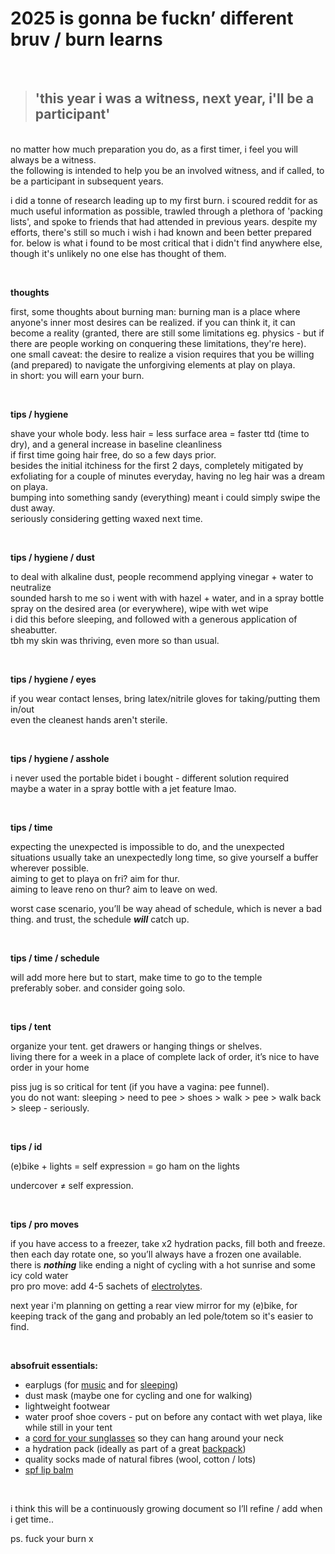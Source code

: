 # 2025 is gonna be fuckn’ different bruv / burn learns

<br>

> ## **'this year i was a witness, next year, i'll be a participant'**

<br>
no matter how much preparation you do, as a first timer, i feel you will always be a witness.<br>
the following is intended to help you be an involved witness, and if called, to be a participant in subsequent years.

i did a tonne of research leading up to my first burn. i scoured reddit for as much useful information as possible, trawled through a plethora of 'packing lists', and spoke to friends that had attended in previous years. despite my efforts, there's still so much i wish i had known and been better prepared for.
below is what i found to be most critical that i didn't find anywhere else, though it's unlikely no one else has thought of them. 


<br>


**thoughts**

first, some thoughts about burning man:
burning man is a place where anyone's inner most desires can be realized. if you can think it, it can become a reality (granted, there are still some limitations eg. physics - but if there are people working on conquering these limitations, they're here).<br>
one small caveat: the desire to realize a vision requires that you be willing (and prepared) to navigate the unforgiving elements at play on playa.<br>
in short: you will earn your burn.


<br>


**tips / hygiene**

shave your whole body. less hair = less surface area = faster ttd (time to dry), and a general increase in baseline cleanliness<br>
if first time going hair free, do so a few days prior.<br>
besides the initial itchiness for the first 2 days, completely mitigated by exfoliating for a couple of minutes everyday, having no leg hair was a dream on playa.<br>
bumping into something sandy (everything) meant i could simply swipe the dust away.<br>
seriously considering getting waxed next time.


<br>


**tips / hygiene / dust**

to deal with alkaline dust, people recommend applying vinegar + water to neutralize<br>
sounded harsh to me so i went with with hazel + water, and in a spray bottle<br>
spray on the desired area (or everywhere), wipe with wet wipe<br>
i did this before sleeping, and followed with a generous application of sheabutter.<br>
tbh my skin was thriving, even more so than usual.


<br>


**tips / hygiene / eyes**

if you wear contact lenses, bring latex/nitrile gloves for taking/putting them in/out<br>
even the cleanest hands aren't sterile.


<br>


**tips / hygiene / asshole**

i never used the portable bidet i bought - different solution required<br>
maybe a water in a spray bottle with a jet feature lmao.


<br>



**tips / time**

expecting the unexpected is impossible to do, and the unexpected situations usually take an unexpectedly long time, so give yourself a buffer wherever possible.<br>
aiming to get to playa on fri? aim for thur. <br>
aiming to leave reno on thur? aim to leave on wed.  

worst case scenario, you’ll be way ahead of schedule, which is never a bad thing. and trust, the schedule ***will*** catch up.


<br>


**tips / time / schedule**

will add more here but to start, make time to go to the temple<br>
preferably sober. and consider going solo. <br>


<br>


**tips / tent**

organize your tent. get drawers or hanging things or shelves.<br>
living there for a week in a place of complete lack of order, it’s nice to have order in your home

piss jug is so critical for tent (if you have a vagina: pee funnel).<br>
you do not want: sleeping > need to pee > shoes > walk > pee > walk back > sleep - seriously.



<br>





**tips / id**

(e)bike + lights = self expression = go ham on the lights

undercover ≠ self expression.


<br>


**tips / pro moves**

if you have access to a freezer, take x2 hydration packs, fill both and freeze.<br>
then each day rotate one, so you’ll always have a frozen one available.<br>
there is ***nothing*** like ending a night of cycling with a hot sunrise and some icy cold water<br>
pro pro move:  add 4-5 sachets of [electrolytes](https://drinklmnt.com).

next year i'm planning on getting a rear view mirror for my (e)bike, for keeping track of the gang
and probably an led pole/totem so it's easier to find.<br>


<br>

**absofruit essentials:**

- earplugs (for [music](https://www.earpeace.com/products/music-earplugs?srsltid=AfmBOopBT1oMBSt0o9edy9mjAdCPffVi97jPNxZ6yPGePovGvrLGwwbh) and for [sleeping](https://a.co/d/1uMEb0b))
- dust mask (maybe one for cycling and one for walking)
- lightweight footwear
- water proof shoe covers - put on before any contact with wet playa, like while still in your tent
- a [cord for your sunglasses](https://a.co/d/8SkrU7T) so they can hang around your neck
- a hydration pack (ideally as part of a great [backpack](https://a.co/d/elNeBa4))
- quality socks made of natural fibres (wool, cotton / lots)
- [spf lip balm](https://a.co/d/9a8PT9h)


<br>

i think this will be a continuously growing document so I’ll refine / add when i get time..

ps. fuck your burn x

<br>

<br>

<br>

<br>
